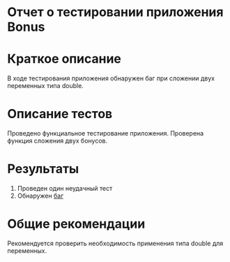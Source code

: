 # Отчет о тестировании приложения Bonus

# Краткое описание
В ходе тестирования приложения обнаружен баг при сложении двух переменных типа double.

# Описание тестов
Проведено функциальное тестирование приложения. Проверена функция сложения двух бонусов.

# Результаты
1. Проведен один неудачный тест
2. Обнаружен [баг](https://github.com/Syan91/JAVA-HW-2-2/issues/1)

# Общие рекомендации
Рекомендуется проверить необходимость применения типа double для переменных.
